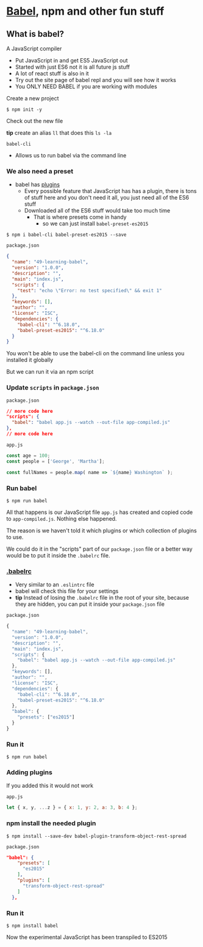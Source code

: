 # [Babel](https://babeljs.io/), npm and other fun stuff

## What is babel?
A JavaScript compiler

* Put JavaScript in and get ES5 JavaScript out
* Started with just ES6 not it is all future js stuff
* A lot of react stuff is also in it
* Try out the site page of babel repl and you will see how it works
* You ONLY NEED BABEL if you are working with modules

Create a new project

`$ npm init -y`

Check out the new file

**tip** create an alias `ll` that does this `ls -la`

`babel-cli`

* Allows us to run babel via the command line

### We also need a preset
* babel has [plugins](https://babeljs.io/docs/plugins/)
    - Every possible feature that JavaScript has has a plugin, there is tons of stuff here and you don't need it all, you just need all of the ES6 stuff
    - Downloaded all of the ES6 stuff would take too much time
        + That is where presets come in handy
            * so we can just install `babel-preset-es2015`

`$ npm i babel-cli babel-preset-es2015 --save`

`package.json`

```json
{
  "name": "49-learning-babel",
  "version": "1.0.0",
  "description": "",
  "main": "index.js",
  "scripts": {
    "test": "echo \"Error: no test specified\" && exit 1"
  },
  "keywords": [],
  "author": "",
  "license": "ISC",
  "dependencies": {
    "babel-cli": "^6.18.0",
    "babel-preset-es2015": "^6.18.0"
  }
}
```

You won't be able to use the babel-cli on the command line unless you installed it globally

But we can run it via an npm script

### Update `scripts` in `package.json`

`package.json`

```json
// more code here
"scripts": {
  "babel": "babel app.js --watch --out-file app-compiled.js"
},
// more code here
```

`app.js`

```js
const age = 100;
const people = ['George', 'Martha'];

const fullNames = people.map( name => `${name} Washington` );
```

### Run babel
`$ npm run babel`

All that happens is our JavaScript file `app.js` has created and copied code to `app-compiled.js`. Nothing else happened.

The reason is we haven't told it which plugins or which collection of plugins to use.

We could do it in the "scripts" part of our `package.json` file or a better way would be to put it inside the `.babelrc` file.

### [.babelrc](https://babeljs.io/docs/usage/babelrc/)
* Very similar to an `.eslintrc` file
* babel will check this file for your settings
* **tip** Instead of losing the `.babelrc` file in the root of your site, because they are hidden, you can put it inside your `package.json` file

`package.json`

```js
{
  "name": "49-learning-babel",
  "version": "1.0.0",
  "description": "",
  "main": "index.js",
  "scripts": {
    "babel": "babel app.js --watch --out-file app-compiled.js"
  },
  "keywords": [],
  "author": "",
  "license": "ISC",
  "dependencies": {
    "babel-cli": "^6.18.0",
    "babel-preset-es2015": "^6.18.0"
  },
  "babel": {
    "presets": ["es2015"]
  }
}
```

### Run it
`$ npm run babel`

### Adding plugins
If you added this it would not work

`app.js`

```js
let { x, y, ...z } = { x: 1, y: 2, a: 3, b: 4 };
```

### npm install the needed plugin

`$ npm install --save-dev babel-plugin-transform-object-rest-spread`

`package.json`

```json
"babel": {
    "presets": [
      "es2015"
    ],
    "plugins": [
      "transform-object-rest-spread"
    ]
  },
```

### Run it
`$ npm install babel`

Now the experimental JavaScript has been transpiled to ES2015
